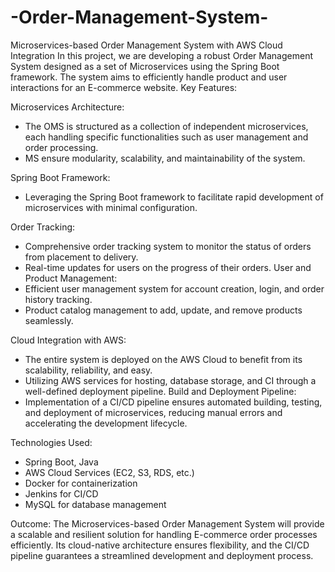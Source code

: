 # -Order-Management-System-
Microservices-based Order Management System with AWS Cloud Integration  In this project, we are developing a robust Order Management System designed as a set of Microservices using the Spring Boot framework. The system aims to efficiently handle product and user interactions for an E-commerce website.
Key Features:

Microservices Architecture:
* The OMS is structured as a collection of independent microservices, each handling specific functionalities such as user management and order processing.
* MS ensure modularity, scalability, and maintainability of the system.

Spring Boot Framework:
* Leveraging the Spring Boot framework to facilitate rapid development of microservices with minimal configuration.

Order Tracking:
* Comprehensive order tracking system to monitor the status of orders from placement to delivery.
* Real-time updates for users on the progress of their orders.
User and Product Management:
* Efficient user management system for account creation, login, and order history tracking.
* Product catalog management to add, update, and remove products seamlessly.

Cloud Integration with AWS:
* The entire system is deployed on the AWS Cloud to benefit from its scalability, reliability, and easy.
* Utilizing AWS services for hosting, database storage, and CI through a well-defined deployment pipeline.
Build and Deployment Pipeline:
* Implementation of a CI/CD pipeline ensures automated building, testing, and deployment of microservices, reducing manual errors and accelerating the development lifecycle.

Technologies Used:
* Spring Boot, Java
* AWS Cloud Services (EC2, S3, RDS, etc.)
* Docker for containerization
* Jenkins for CI/CD
* MySQL for database management

Outcome:
The Microservices-based Order Management System will provide a scalable and resilient solution for handling E-commerce order processes efficiently. Its cloud-native architecture ensures flexibility, and the CI/CD pipeline guarantees a streamlined development and deployment process.
